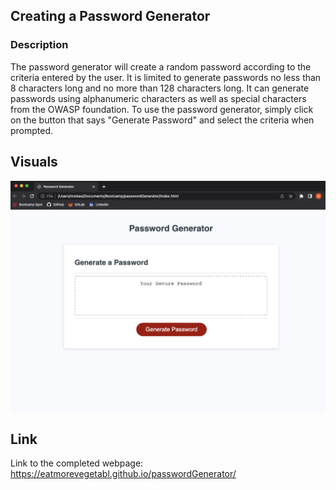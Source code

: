 ## Creating a Password Generator

### Description

The password generator will create a random password according to the criteria entered by the user.
It is limited to generate passwords no less than 8 characters long and no more than 128 characters long.
It can generate passwords using alphanumeric characters as well as special characters from the OWASP foundation.
To use the password generator, simply click on the button that says "Generate Password" and select the criteria when prompted.

## Visuals
<img class="screenshot" src="./Screen Shot 2022-08-04 at 11.22.26 PM.png">

## Link
Link to the completed webpage:
https://eatmorevegetabl.github.io/passwordGenerator/

